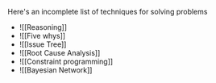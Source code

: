 Here's an incomplete list of techniques for solving problems

- ![[Reasoning]]
- ![[Five whys]]
- ![[Issue Tree]]
- ![[Root Cause Analysis]]
- ![[Constraint programming]]
- ![[Bayesian Network]]